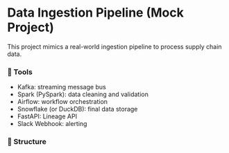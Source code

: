 # Data Ingestion Pipeline (Mock Project)

This project mimics a real-world ingestion pipeline to process supply chain data.

### 🔧 Tools
- Kafka: streaming message bus
- Spark (PySpark): data cleaning and validation
- Airflow: workflow orchestration
- Snowflake (or DuckDB): final data storage
- FastAPI: Lineage API
- Slack Webhook: alerting

### 📂 Structure
